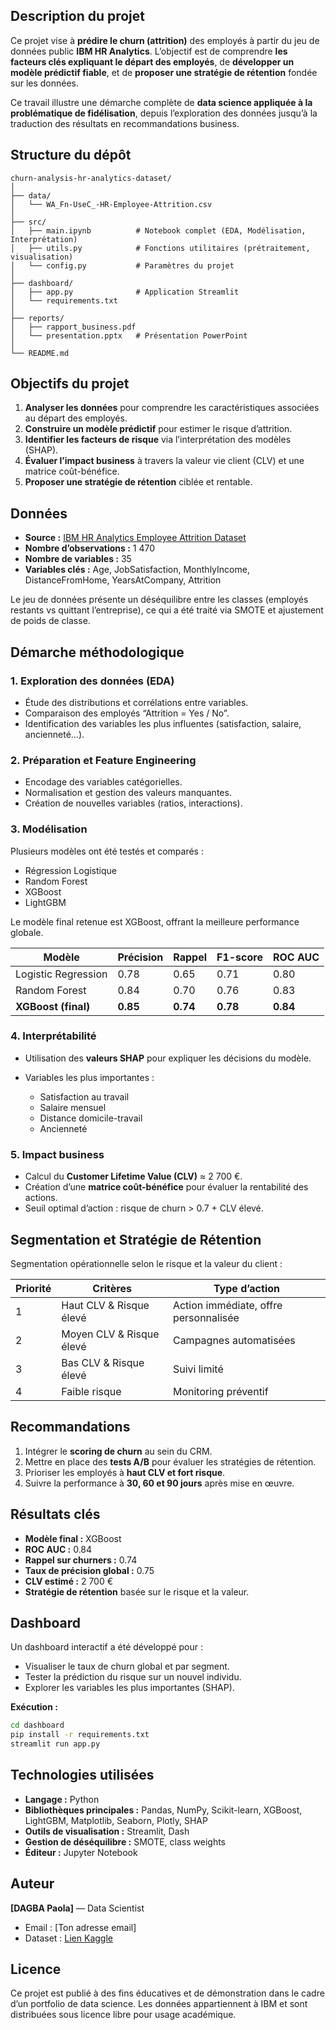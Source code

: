 
## Description du projet

Ce projet vise à **prédire le churn (attrition)** des employés à partir du jeu de données public **IBM HR Analytics**.
L’objectif est de comprendre **les facteurs clés expliquant le départ des employés**, de **développer un modèle prédictif fiable**, et de **proposer une stratégie de rétention** fondée sur les données.

Ce travail illustre une démarche complète de **data science appliquée à la problématique de fidélisation**, depuis l’exploration des données jusqu’à la traduction des résultats en recommandations business.


##  Structure du dépôt

```
churn-analysis-hr-analytics-dataset/
│
├── data/
│   └── WA_Fn-UseC_-HR-Employee-Attrition.csv
│
├── src/
│   ├── main.ipynb          # Notebook complet (EDA, Modélisation, Interprétation)
│   ├── utils.py            # Fonctions utilitaires (prétraitement, visualisation)
│   └── config.py           # Paramètres du projet
│
├── dashboard/
│   ├── app.py              # Application Streamlit 
│   └── requirements.txt
│
├── reports/
│   ├── rapport_business.pdf
│   └── presentation.pptx   # Présentation PowerPoint 
│
└── README.md
```


## Objectifs du projet

1. **Analyser les données** pour comprendre les caractéristiques associées au départ des employés.
2. **Construire un modèle prédictif** pour estimer le risque d’attrition.
3. **Identifier les facteurs de risque** via l’interprétation des modèles (SHAP).
4. **Évaluer l’impact business** à travers la valeur vie client (CLV) et une matrice coût-bénéfice.
5. **Proposer une stratégie de rétention** ciblée et rentable.



##  Données

* **Source :** [IBM HR Analytics Employee Attrition Dataset](https://www.kaggle.com/datasets/pavansubhasht/ibm-hr-analytics-attrition-dataset)
* **Nombre d’observations :** 1 470
* **Nombre de variables :** 35
* **Variables clés :** Age, JobSatisfaction, MonthlyIncome, DistanceFromHome, YearsAtCompany, Attrition

Le jeu de données présente un déséquilibre entre les classes (employés restants vs quittant l’entreprise), ce qui a été traité via SMOTE et ajustement de poids de classe.



## Démarche méthodologique

### 1. **Exploration des données (EDA)**

* Étude des distributions et corrélations entre variables.
* Comparaison des employés “Attrition = Yes / No”.
* Identification des variables les plus influentes (satisfaction, salaire, ancienneté…).

### 2. **Préparation et Feature Engineering**

* Encodage des variables catégorielles.
* Normalisation et gestion des valeurs manquantes.
* Création de nouvelles variables (ratios, interactions).

### 3. **Modélisation**

Plusieurs modèles ont été testés et comparés :

* Régression Logistique
* Random Forest
* XGBoost
* LightGBM

Le modèle final retenue est XGBoost, offrant la meilleure performance globale.

| Modèle              | Précision | Rappel   | F1-score | ROC AUC  |
| ------------------- | --------- | -------- | -------- | -------- |
| Logistic Regression | 0.78      | 0.65     | 0.71     | 0.80     |
| Random Forest       | 0.84      | 0.70     | 0.76     | 0.83     |
| **XGBoost (final)** | **0.85**  | **0.74** | **0.78** | **0.84** |

### 4. **Interprétabilité**

* Utilisation des **valeurs SHAP** pour expliquer les décisions du modèle.
* Variables les plus importantes :

  * Satisfaction au travail
  * Salaire mensuel
  * Distance domicile-travail
  * Ancienneté

### 5. **Impact business**

* Calcul du **Customer Lifetime Value (CLV)** ≈ 2 700 €.
* Création d’une **matrice coût-bénéfice** pour évaluer la rentabilité des actions.
* Seuil optimal d’action : risque de churn > 0.7 + CLV élevé.



## Segmentation et Stratégie de Rétention

Segmentation opérationnelle selon le risque et la valeur du client :

| Priorité | Critères                 | Type d’action                         |
| -------- | ------------------------ | ------------------------------------- |
| 1        | Haut CLV & Risque élevé  | Action immédiate, offre personnalisée |
| 2        | Moyen CLV & Risque élevé | Campagnes automatisées                |
| 3        | Bas CLV & Risque élevé   | Suivi limité                          |
| 4        | Faible risque            | Monitoring préventif                  |



## Recommandations

1. Intégrer le **scoring de churn** au sein du CRM.
2. Mettre en place des **tests A/B** pour évaluer les stratégies de rétention.
3. Prioriser les employés à **haut CLV et fort risque**.
4. Suivre la performance à **30, 60 et 90 jours** après mise en œuvre.



## Résultats clés

* **Modèle final :** XGBoost
* **ROC AUC :** 0.84
* **Rappel sur churners :** 0.74
* **Taux de précision global :** 0.75
* **CLV estimé :** 2 700 €
* **Stratégie de rétention** basée sur le risque et la valeur.


## Dashboard

Un dashboard interactif a été développé pour :

* Visualiser le taux de churn global et par segment.
* Tester la prédiction du risque sur un nouvel individu.
* Explorer les variables les plus importantes (SHAP).

**Exécution :**

```bash
cd dashboard
pip install -r requirements.txt
streamlit run app.py
```




## Technologies utilisées

* **Langage :** Python
* **Bibliothèques principales :** Pandas, NumPy, Scikit-learn, XGBoost, LightGBM, Matplotlib, Seaborn, Plotly, SHAP
* **Outils de visualisation :** Streamlit, Dash
* **Gestion de déséquilibre :** SMOTE, class weights
* **Éditeur :** Jupyter Notebook



##  Auteur

**[DAGBA Paola]** — Data Scientist

* Email : [Ton adresse email]
* Dataset : [Lien Kaggle](https://www.kaggle.com/datasets/pavansubhasht/ibm-hr-analytics-attrition-dataset)



## Licence

Ce projet est publié à des fins éducatives et de démonstration dans le cadre d’un portfolio de data science.
Les données appartiennent à IBM et sont distribuées sous licence libre pour usage académique.
